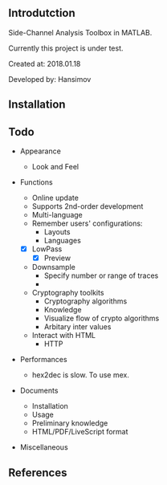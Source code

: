 ## Introdutction

Side-Channel Analysis Toolbox in MATLAB.

Currently this project is under test.

Created at: 2018.01.18

Developed by: Hansimov

## Installation

## Todo

* Appearance
	* Look and Feel

* Functions
	* Online update
	* Supports 2nd-order development
	* Multi-language
	* Remember users' configurations:
		* Layouts
		* Languages
	* [x] LowPass
		* [x] Preview
	* Downsample
		* Specify number or range of traces
		* 
	* Cryptography toolkits
		* Cryptography algorithms
		* Knowledge
		* Visualize flow of crypto algorithms
		* Arbitary inter values
	* Interact with HTML
		* HTTP
* Performances
	* hex2dec is slow. To use mex.
		
* Documents
	* Installation
	* Usage
	* Preliminary knowledge
	* HTML/PDF/LiveScript format

* Miscellaneous

## References